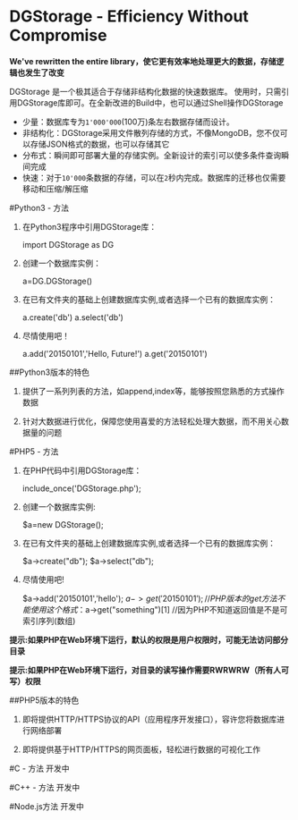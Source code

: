# DGStorage - Efficiency Without Compromise
**We've rewritten the entire library，使它更有效率地处理更大的数据，存储逻辑也发生了改变**

DGStorage 是一个极其适合于存储非结构化数据的快速数据库。
使用时，只需引用DGStorage库即可。在全新改进的Build中，也可以通过Shell操作DGStorage
+ 少量：数据库专为<code>1'000'000</code>(100万)条左右数据存储而设计。
+ 非结构化：DGStorage采用文件散列存储的方式，不像MongoDB，您不仅可以存储JSON格式的数据，也可以存储其它
+ 分布式：瞬间即可部署大量的存储实例。全新设计的索引可以使多条件查询瞬间完成
+ 快速：对于<code>10'000</code>条数据的存储，可以在<code>2</code>秒内完成。数据库的迁移也仅需要移动和压缩/解压缩

#Python3 - 方法
1. 在Python3程序中引用DGStorage库：
    
    import DGStorage as DG
    
2. 创建一个数据库实例：
    
    a=DG.DGStorage()
    
3. 在已有文件夹的基础上创建数据库实例,或者选择一个已有的数据库实例：
    
    a.create('db')
    a.select('db')
    
4. 尽情使用吧！
    
    a.add('20150101','Hello, Future!')
    a.get('20150101')
    
##Python3版本的特色
1. 提供了一系列列表的方法，如append,index等，能够按照您熟悉的方式操作数据

2. 针对大数据进行优化，保障您使用喜爱的方法轻松处理大数据，而不用关心数据量的问题

#PHP5 - 方法 
1. 在PHP代码中引用DGStorage库：
    
    include_once('DGStorage.php');
    
2. 创建一个数据库实例:
    
    $a=new DGStorage();
    
3. 在已有文件夹的基础上创建数据库实例,或者选择一个已有的数据库实例：
    
    $a->create("db");
    $a->select("db");
    
4. 尽情使用吧!
    
    $a->add('20150101','hello');
    $a->get('20150101'); //PHP版本的get方法不能使用这个格式：$a->get("something")[1]
    //因为PHP不知道返回值是不是可索引序列(数组)
    
**提示:如果PHP在Web环境下运行，默认的权限是用户权限时，可能无法访问部分目录**

**提示:如果PHP在Web环境下运行，对目录的读写操作需要RWRWRW（所有人可写）权限**

##PHP5版本的特色
1. 即将提供HTTP/HTTPS协议的API（应用程序开发接口），容许您将数据库进行网络部署

2. 即将提供基于HTTP/HTTPS的网页面板，轻松进行数据的可视化工作

#C - 方法
开发中

#C++ - 方法
开发中

#Node.js方法
开发中